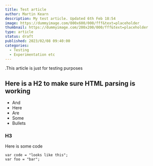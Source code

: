 ```yaml
---
title: Test article
author: Martin Kearn
description: My test article. Updated 6th Feb 18:54
image: https://dummyimage.com/800x600/000/fff&text=placeholder
thumbnail: https://dummyimage.com/200x200/000/fff&text=placeholder
type: article
status: draft
published: 2023/02/08 09:40:00
categories: 
  - Testing
  - Experimentation etc
---
```

.This article is just for testing purposes

## Here is a H2 to make sure HTML parsing is working
- And
- Here
- Are
- Some
- Bullets

### H3

Here is some code
```
var code = "looks like this";
var foo = "bar";
```
